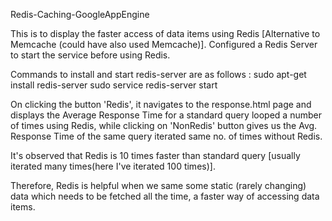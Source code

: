 Redis-Caching-GoogleAppEngine

This is to display the faster access of data items using Redis [Alternative to Memcache (could have also used Memcache)]. Configured 
a Redis Server to start the service before using Redis.

Commands to install and start redis-server are as follows :
sudo apt-get install redis-server
sudo service redis-server start

On clicking the button 'Redis', it navigates to the response.html page and displays the Average Response Time for a standard query looped
a number of times using Redis, while clicking on 'NonRedis' button gives us the Avg. Response Time of the same query iterated same no. of
times without Redis.

It's observed that Redis is 10 times faster than standard query [usually iterated many times(here I've iterated 100 times)].

Therefore, Redis is helpful when we same some static (rarely changing) data which needs to be fetched all the time, a faster way of 
accessing data items.

